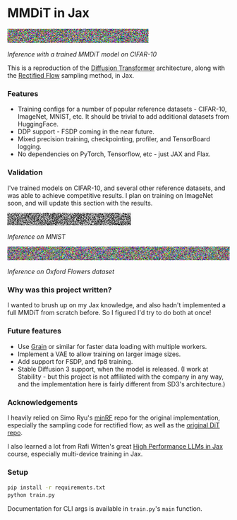 # MMDiT in Jax

![](resources/cifar10_result.gif)

_Inference with a trained MMDiT model on CIFAR-10_

This is a reproduction of the [Diffusion Transformer](https://arxiv.org/abs/2212.09748) architecture, along with the [Rectified Flow](https://arxiv.org/abs/2209.03003) sampling method, in Jax. 

### Features

- Training configs for a number of popular reference datasets - CIFAR-10, ImageNet, MNIST, etc. It should be trivial to add additional datasets from HuggingFace.
- DDP support - FSDP coming in the near future.
- Mixed precision training, checkpointing, profiler, and TensorBoard logging.
- No dependencies on PyTorch, Tensorflow, etc - just JAX and Flax.

### Validation

I've trained models on CIFAR-10, and several other reference datasets, and was able to achieve competitive results. I plan on training on ImageNet soon, and will update this section with the results.

![](resources/mnist_result.gif)

_Inference on MNIST_

![](resources/flowers_result.gif)

_Inference on Oxford Flowers dataset_

### Why was this project written?

I wanted to brush up on my Jax knowledge, and also hadn't implemented a full MMDiT from scratch before. So I figured I'd try to do both at once!

### Future features

- Use [Grain](https://github.com/google/grain) or similar for faster data loading with multiple workers.
- Implement a VAE to allow training on larger image sizes.
- Add support for FSDP, and fp8 training.
- Stable Diffusion 3 support, when the model is released. (I work at Stability - but this project is not affiliated with the company in any way, and the implementation here is fairly different from SD3's architecture.)


### Acknowledgements

I heavily relied on Simo Ryu's [minRF](https://github.com/cloneofsimo/minRF) repo for the original implementation, especially the sampling code for rectified flow; as well as the [original DiT repo](https://github.com/facebookresearch/DiT).

I also learned a lot from Rafi Witten's great [High Performance LLMs in Jax](https://github.com/rwitten/HighPerfLLMs2024) course, especially multi-device training in Jax.

### Setup

```bash
pip install -r requirements.txt
python train.py
```

Documentation for CLI args is available in `train.py`'s `main` function.
